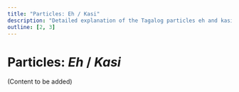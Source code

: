 ```yaml
---
title: "Particles: Eh / Kasi"
description: "Detailed explanation of the Tagalog particles eh and kasi which add casual tone and give reasons/excuses."
outline: [2, 3]
---
```


# Particles: *Eh* / *Kasi*

(Content to be added)
